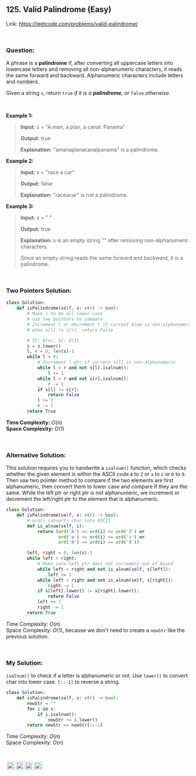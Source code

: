 ## 125. Valid Palindrome (Easy)

Link: https://leetcode.com/problems/valid-palindrome/

<br>

### Question:
A phrase is a __palindrome__ if, after converting all uppercase letters into lowercase letters and removing all non-alphanumeric characters, it reads the same forward and backward. Alphanumeric characters include letters and numbers.

Given a string `s`, return `true` *if it is a __palindrome__, or* `false` *otherwise*.

<br>

**Example 1:**
> **Input:** s = "A man, a plan, a canal: Panama"
> 
> **Output:** true
>
> **Explanation:** "amanaplanacanalpanama" is a palindrome.

**Example 2:**
> **Input:** s = "race a car"
> 
> **Output:** false
>
> **Explanation:** "raceacar" is not a palindrome.

**Example 3:**
> **Input:** s = " "
> 
> **Output:** true
>
> **Explanation:** s is an empty string "" after removing non-alphanumeric characters.
> 
> Since an empty string reads the same forward and backward, it is a palindrome.

<br>

### Two Pointers Solution:
```python
class Solution:
    def isPalindrome(self, s: str) -> bool:
        # Make s to be all lower case
        # use two pointers to compare
        # Increment l or decrement r if current elem is non-alphanumeric
        # when s[l] != s[r], return False

        # TC: O(n), SC: O(1)
        s = s.lower()
        l, r = 0, len(s)-1
        while l < r:
            # Increment l ptr if current s[l] is non-alphanumeric
            while l < r and not s[l].isalnum():
                l += 1
            while l < r and not s[r].isalnum():
                r -= 1
            if s[l] != s[r]:
                return False
            l += 1
            r -= 1
        return True
```
**Time Complexity:** $O(n)$ <br>
**Space Complexity:** $O(1)$

<br>

### Alternative Solution:
This solution requires you to handwrite a `isalnum()` function, which checks whether the given element is within the ASCII code `A` to `Z` or `a` to `z` or `0` to `9`.
Then use two pointer method to compare if the two elements are first alphanumeric, then convert them to lower case and compare if they are the same. While the left ptr or right ptr is not alphanumeric, we increment or decrement the left/right ptr to the element that is alphanumeric.
```python
class Solution:
    def isPalindrome(self, s: str) -> bool:
        # ord() converts char into ASCII
        def is_alnum(self, i):
            return (ord('A') <= ord(i) <= ord('Z') or
                    ord('a') <= ord(i) <= ord('z') or
                    ord('0') <= ord(i) <= ord('9'))

        left, right = 0, len(s)-1
        while left < right:
            # Make sure left ptr does not increment out of bound
            while left < right and not is_alnum(self, s[left]):
                left += 1
            while left < right and not is_alnum(self, s[right]):
                right -= 1
            if s[left].lower() != s[right].lower():
                return False
            left += 1
            right -= 1
        return True
```
Time Complexity: $O(n)$ <br>
Space Complexity: $O(1)$, because we don't need to create a `newStr` like the previous solution.

<br>

### My Solution:
`isalnum()` to check if a letter is alphanumeric or not. Use `lower()` to convert char into lower case. `[::-1]` to reverse a string.
```python
class Solution:
    def isPalindrome(self, s: str) -> bool:
        newStr = ""
        for i in s:
            if i.isalnum():
                newStr += i.lower()
        return newStr == newStr[::-1]
```
Time Complexity: $O(n)$ <br>
Space Complexity: $O(n)$

<br>

<img style="height:22px!important;margin-left:3px;vertical-align:text-bottom;" src="https://mirrors.creativecommons.org/presskit/icons/cc.svg?ref=chooser-v1" alt="CC BY-NC-SA" title="CC BY-NC-SA"><img style="height:22px!important;margin-left:3px;vertical-align:text-bottom;" src="https://mirrors.creativecommons.org/presskit/icons/by.svg?ref=chooser-v1" alt="BY: credit must be given to the creator" title="BY: credit must be given to the creator"><img style="height:22px!important;margin-left:3px;vertical-align:text-bottom;" src="https://mirrors.creativecommons.org/presskit/icons/nc.svg?ref=chooser-v1" alt="NC: Only noncommercial uses of the work are permitted" title="NC: Only noncommercial uses of the work are permitted"><img style="height:22px!important;margin-left:3px;vertical-align:text-bottom;" src="https://mirrors.creativecommons.org/presskit/icons/sa.svg?ref=chooser-v1" alt="SA: Adaptations must be shared under the same terms" title="SA: Adaptations must be shared under the same terms">